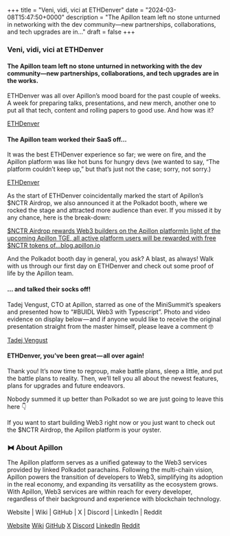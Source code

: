 +++
title = "Veni, vidi, vici at ETHDenver"
date = "2024-03-08T15:47:50+0000"
description = "The Apillon team left no stone unturned in networking with the dev community—new partnerships, collaborations, and tech upgrades are in…"
draft = false
+++

### Veni, vidi, vici at ETHDenver


#### The Apillon team left no stone unturned in networking with the dev community—new partnerships, collaborations, and tech upgrades are in the works.


ETHDenver was all over Apillon’s mood board for the past couple of weeks. A week for preparing talks, presentations, and new merch, another one to put all that tech, content and rolling papers to good use. And how was it?

[ETHDenver](https://www.ethdenver.com/)

#### The Apillon team worked their SaaS off…


It was the best ETHDenver experience so far; we were on fire, and the Apillon platform was like hot buns for hungry devs (we wanted to say, “The platform couldn’t keep up,” but that’s just not the case; sorry, not sorry.)

[ETHDenver](https://www.ethdenver.com/)

As the start of ETHDenver coincidentally marked the start of Apillon’s $NCTR Airdrop, we also announced it at the Polkadot booth, where we rocked the stage and attracted more audience than ever. If you missed it by any chance, here is the break-down:

[$NCTR Airdrop rewards Web3 builders on the Apillon platformIn light of the upcoming Apillon TGE, all active platform users will be rewarded with free $NCTR tokens of…blog.apillon.io](https://blog.apillon.io/nctr-airdrop-rewards-web3-builders-on-the-apillon-platform-369adc0bcbf2)

And the Polkadot booth day in general, you ask? A blast, as always! Walk with us through our first day on ETHDenver and check out some proof of life by the Apillon team.


#### … and talked their socks off!


Tadej Vengust, CTO at Apillon, starred as one of the MiniSummit’s speakers and presented how to “#BUIDL Web3 with Typescript”. Photo and video evidence on display below — and if anyone would like to receive the original presentation straight from the master himself, please leave a comment 🤓

[Tadej Vengust](https://www.linkedin.com/in/tadej-vengust/)

#### ETHDenver, you’ve been great — all over again!


Thank you! It’s now time to regroup, make battle plans, sleep a little, and put the battle plans to reality. Then, we’ll tell you all about the newest features, plans for upgrades and future endeavors.


Nobody summed it up better than Polkadot so we are just going to leave this here 👇


If you want to start building Web3 right now or you just want to check out the $NCTR Airdrop, the Apillon platform is your oyster.


### ⧓ About Apillon


The Apillon platform serves as a unified gateway to the Web3 services provided by linked Polkadot parachains. Following the multi-chain vision, Apillon powers the transition of developers to Web3, simplifying its adoption in the real economy, and expanding its versatility as the ecosystem grows. With Apillon, Web3 services are within reach for every developer, regardless of their background and experience with blockchain technology.


Website | Wiki | GitHub | X | Discord | LinkedIn | Reddit

[Website](https://apillon.io/)
[Wiki](https://wiki.apillon.io/)
[GitHub](https://github.com/Apillon-web3)
[X](https://twitter.com/apillon)
[Discord](https://discord.gg/apillon)
[LinkedIn](https://www.linkedin.com/company/apillon/)
[Reddit](https://www.reddit.com/r/apillon/)